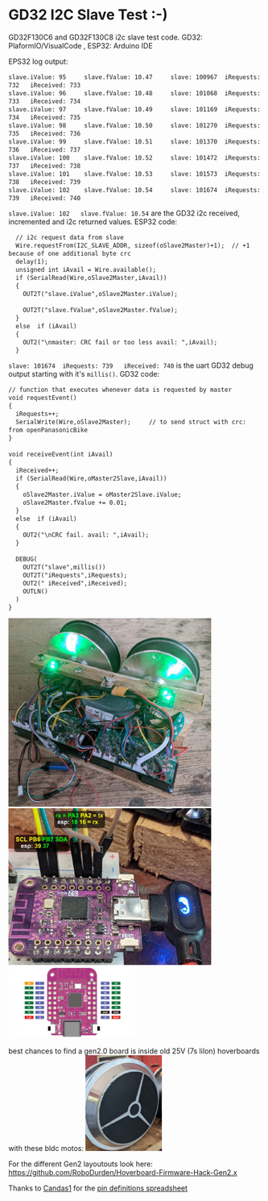 # GD32 I2C Slave Test :-)

GD32F130C6 and GD32F130C8 i2c slave test code.
GD32: PlaformIO/VisualCode , ESP32: Arduino IDE

EPS32 log output:
```
slave.iValue: 95	 slave.fValue: 10.47	 slave: 100967	iRequests: 732	 iReceived: 733
slave.iValue: 96	 slave.fValue: 10.48	 slave: 101068	iRequests: 733	 iReceived: 734
slave.iValue: 97	 slave.fValue: 10.49	 slave: 101169	iRequests: 734	 iReceived: 735
slave.iValue: 98	 slave.fValue: 10.50	 slave: 101270	iRequests: 735	 iReceived: 736
slave.iValue: 99	 slave.fValue: 10.51	 slave: 101370	iRequests: 736	 iReceived: 737
slave.iValue: 100	 slave.fValue: 10.52	 slave: 101472	iRequests: 737	 iReceived: 738
slave.iValue: 101	 slave.fValue: 10.53	 slave: 101573	iRequests: 738	 iReceived: 739
slave.iValue: 102	 slave.fValue: 10.54	 slave: 101674	iRequests: 739	 iReceived: 740
```

`slave.iValue: 102	 slave.fValue: 10.54` are the GD32 i2c received, incremented and i2c returned values. ESP32 code:

```
  // i2c request data from slave
  Wire.requestFrom(I2C_SLAVE_ADDR, sizeof(oSlave2Master)+1);  // +1 because of one additional byte crc
  delay(1);
  unsigned int iAvail = Wire.available();
  if (SerialRead(Wire,oSlave2Master,iAvail))
  {
    OUT2T("slave.iValue",oSlave2Master.iValue);

    OUT2T("slave.fValue",oSlave2Master.fValue);
  }
  else  if (iAvail)
  {
    OUT2("\nmaster: CRC fail or too less avail: ",iAvail);
  }
```



`slave: 101674	iRequests: 739	 iReceived: 740` is the uart GD32 debug output starting with it's `millis()`. GD32 code:

```
// function that executes whenever data is requested by master
void requestEvent() 
{
  iRequests++;
  SerialWrite(Wire,oSlave2Master);     // to send struct with crc: from openPanasonicBike
}

void receiveEvent(int iAvail) 
{
  iReceived++;
  if (SerialRead(Wire,oMaster2Slave,iAvail))
  {
    oSlave2Master.iValue = oMaster2Slave.iValue;
    oSlave2Master.fValue += 0.01;
  }
  else  if (iAvail)
  {
    OUT2("\nCRC fail. avail: ",iAvail);
  }

  DEBUG( 
    OUT2T("slave",millis()) 
    OUT2T("iRequests",iRequests);
    OUT2(" iReceived",iReceived);
    OUTLN()
  )
}
```


<img src="https://raw.githubusercontent.com/RoboDurden/GD32_I2C_Slave/main/img/Gen2.0%20test%20setup.jpg?raw=true" width="80%"/>

<img src="https://github.com/RoboDurden/GD32_I2C_Slave/blob/main/img/Esp32%20S2%20Mini%20i2+uart.jpg?raw=true" width="80%"/>

<img src="https://github.com/RoboDurden/GD32_I2C_Slave/blob/main/img/ESP32%20S2%20Mini%20pinout.jpg?raw=true" width="50%"/>

best chances to find a gen2.0 board is inside old 25V (7s liIon) hoverboards with these bldc motos:
<img src="https://github.com/RoboDurden/GD32_I2C_Slave/blob/main/img/Gen2.0%20motors.jpg?raw=true" width="30%"/>

For the different Gen2 layoutouts look here: https://github.com/RoboDurden/Hoverboard-Firmware-Hack-Gen2.x

Thanks to [Candas1](https://github.com/Candas1) for the [pin definitions spreadsheet](https://docs.google.com/spreadsheets/d/15msbDAIMxC2rIkq8Au8vf82ub1qEaS67Lc1cFb86Jpc/edit#gid=0) 
